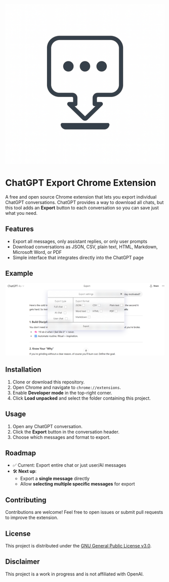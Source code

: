 
![ChatGPT Export Extension Icon](icon.png)
# ChatGPT Export Chrome Extension

A free and open source Chrome extension that lets you export individual ChatGPT conversations. ChatGPT provides a way to download all chats, but this tool adds an **Export** button to each conversation so you can save just what you need.

## Features
- Export all messages, only assistant replies, or only user prompts
- Download conversations as JSON, CSV, plain text, HTML, Markdown, Microsoft Word, or PDF
- Simple interface that integrates directly into the ChatGPT page

## Example 
![Example Screenshot](screenshot.png)

## Installation
1. Clone or download this repository.
2. Open Chrome and navigate to `chrome://extensions`.
3. Enable **Developer mode** in the top-right corner.
4. Click **Load unpacked** and select the folder containing this project.

## Usage
1. Open any ChatGPT conversation.
2. Click the **Export** button in the conversation header.
3. Choose which messages and format to export.

## Roadmap
- ✅ Current: Export entire chat or just user/AI messages
- 🛠️ **Next up**:
  - Export a **single message** directly
  - Allow **selecting multiple specific messages** for export

## Contributing
Contributions are welcome! Feel free to open issues or submit pull requests to improve the extension.

## License
This project is distributed under the [GNU General Public License v3.0](LICENSE).

## Disclaimer
This project is a work in progress and is not affiliated with OpenAI.
